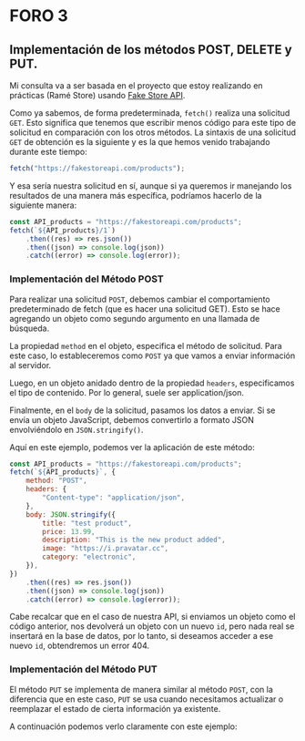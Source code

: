# FORO 3

## Implementación de los métodos POST, DELETE y PUT. 

Mi consulta va a ser basada en el proyecto que estoy realizando en prácticas (Ramé Store) usando [Fake Store API](https://fakestoreapi.com/).  

Como ya sabemos, de forma predeterminada, `fetch()` realiza una solicitud `GET`. Esto significa que tenemos que escribir menos código para este tipo de solicitud en comparación con los otros métodos. La sintaxis de una solicitud `GET` de obtención es la siguiente y es la que hemos venido trabajando durante este tiempo:  

```js
fetch("https://fakestoreapi.com/products");
```

Y esa sería nuestra solicitud en sí, aunque si ya queremos ir manejando los resultados de una manera más específica, podríamos hacerlo de la siguiente manera:

```js
const API_products = "https://fakestoreapi.com/products";
fetch(`${API_products}/1`)
    .then((res) => res.json())
    .then((json) => console.log(json))
    .catch((error) => console.log(error));
```

### Implementación del Método POST
Para realizar una solicitud `POST`, debemos cambiar el comportamiento predeterminado de fetch (que es hacer una solicitud GET). Esto se hace agregando un objeto como segundo argumento en una llamada de búsqueda.  

La propiedad `method` en el objeto, especifica el método de solicitud. Para este caso, lo estableceremos como `POST` ya que vamos a enviar información al servidor. 

Luego, en un objeto anidado dentro de la propiedad `headers`, especificamos el tipo de contenido. Por lo general, suele ser application/json.  

Finalmente, en el `body` de la solicitud, pasamos los datos a enviar. Si se envía un objeto JavaScript, debemos convertirlo a formato JSON envolviéndolo en `JSON.stringify()`.

Aquí en este ejemplo, podemos ver la aplicación de este método:   

```js
const API_products = "https://fakestoreapi.com/products";
fetch(`${API_products}`, {
    method: "POST",
    headers: {
        "Content-type": "application/json",
    },
    body: JSON.stringify({
        title: "test product",
        price: 13.99,
        description: "This is the new product added",
        image: "https://i.pravatar.cc",
        category: "electronic",
    }),
})
    .then((res) => res.json())
    .then((json) => console.log(json))
    .catch((error) => console.log(error));
```  

Cabe recalcar que en el caso de nuestra API, si enviamos un objeto como el código anterior, nos devolverá un objeto con un nuevo `id`, pero nada real se insertará en la base de datos, por lo tanto, si deseamos acceder a ese nuevo `id`, obtendremos un error 404.  

### Implementación del Método PUT

El método `PUT` se implementa de manera similar al método `POST`, con la diferencia que en este caso, `PUT` se usa cuando necesitamos actualizar o reemplazar el estado de cierta información ya existente.

A continuación podemos verlo claramente con este ejemplo:
